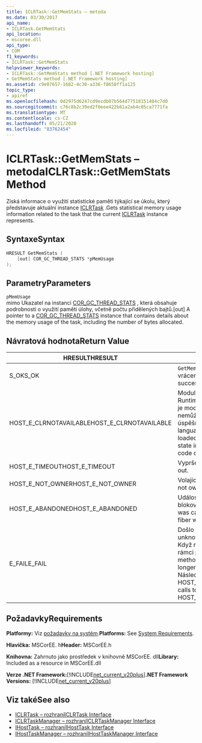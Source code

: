 ```yaml
---
title: ICLRTask::GetMemStats – metoda
ms.date: 03/30/2017
api_name:
- ICLRTask.GetMemStats
api_location:
- mscoree.dll
api_type:
- COM
f1_keywords:
- ICLRTask::GetMemStats
helpviewer_keywords:
- ICLRTask::GetMemStats method [.NET Framework hosting]
- GetMemStats method [.NET Framework hosting]
ms.assetid: c9e07657-1682-4c30-a336-f8658ff1a125
topic_type:
- apiref
ms.openlocfilehash: 0d2975d6247cd9ecdb07b564d77518151404c7d0
ms.sourcegitcommit: c76c8b2c39ed2f0eee422b61a2ab4c05ca7771fa
ms.translationtype: MT
ms.contentlocale: cs-CZ
ms.lasthandoff: 05/21/2020
ms.locfileid: "83762454"
---
```

# <a name="iclrtaskgetmemstats-method"></a><span data-ttu-id="346f3-102">ICLRTask::GetMemStats – metoda</span><span class="sxs-lookup"><span data-stu-id="346f3-102">ICLRTask::GetMemStats Method</span></span>
<span data-ttu-id="346f3-103">Získá informace o využití statistické paměti týkající se úkolu, který představuje aktuální instance [ICLRTask](iclrtask-interface.md) .</span><span class="sxs-lookup"><span data-stu-id="346f3-103">Gets statistical memory usage information related to the task that the current [ICLRTask](iclrtask-interface.md) instance represents.</span></span>  
  
## <a name="syntax"></a><span data-ttu-id="346f3-104">Syntaxe</span><span class="sxs-lookup"><span data-stu-id="346f3-104">Syntax</span></span>  
  
```cpp  
HRESULT GetMemStats (  
    [out] COR_GC_THREAD_STATS *pMemUsage  
);  
```  
  
## <a name="parameters"></a><span data-ttu-id="346f3-105">Parametry</span><span class="sxs-lookup"><span data-stu-id="346f3-105">Parameters</span></span>  
 `pMemUsage`  
 <span data-ttu-id="346f3-106">mimo Ukazatel na instanci [COR_GC_THREAD_STATS](cor-gc-thread-stats-structure.md) , která obsahuje podrobnosti o využití paměti úlohy, včetně počtu přidělených bajtů.</span><span class="sxs-lookup"><span data-stu-id="346f3-106">[out] A pointer to a [COR_GC_THREAD_STATS](cor-gc-thread-stats-structure.md) instance that contains details about the memory usage of the task, including the number of bytes allocated.</span></span>  
  
## <a name="return-value"></a><span data-ttu-id="346f3-107">Návratová hodnota</span><span class="sxs-lookup"><span data-stu-id="346f3-107">Return Value</span></span>  
  
|<span data-ttu-id="346f3-108">HRESULT</span><span class="sxs-lookup"><span data-stu-id="346f3-108">HRESULT</span></span>|<span data-ttu-id="346f3-109">Popis</span><span class="sxs-lookup"><span data-stu-id="346f3-109">Description</span></span>|  
|-------------|-----------------|  
|<span data-ttu-id="346f3-110">S_OK</span><span class="sxs-lookup"><span data-stu-id="346f3-110">S_OK</span></span>|<span data-ttu-id="346f3-111">`GetMemStats`úspěšně vráceno.</span><span class="sxs-lookup"><span data-stu-id="346f3-111">`GetMemStats` returned successfully.</span></span>|  
|<span data-ttu-id="346f3-112">HOST_E_CLRNOTAVAILABLE</span><span class="sxs-lookup"><span data-stu-id="346f3-112">HOST_E_CLRNOTAVAILABLE</span></span>|<span data-ttu-id="346f3-113">Modul CLR (Common Language Runtime) nebyl načten do procesu, nebo je modul CLR ve stavu, ve kterém nemůže spustit spravovaný kód nebo úspěšně zpracovat volání.</span><span class="sxs-lookup"><span data-stu-id="346f3-113">The common language runtime (CLR) has not been loaded into a process, or the CLR is in a state in which it cannot run managed code or process the call successfully.</span></span>|  
|<span data-ttu-id="346f3-114">HOST_E_TIMEOUT</span><span class="sxs-lookup"><span data-stu-id="346f3-114">HOST_E_TIMEOUT</span></span>|<span data-ttu-id="346f3-115">Vypršel časový limit volání.</span><span class="sxs-lookup"><span data-stu-id="346f3-115">The call timed out.</span></span>|  
|<span data-ttu-id="346f3-116">HOST_E_NOT_OWNER</span><span class="sxs-lookup"><span data-stu-id="346f3-116">HOST_E_NOT_OWNER</span></span>|<span data-ttu-id="346f3-117">Volající nevlastní zámek.</span><span class="sxs-lookup"><span data-stu-id="346f3-117">The caller does not own the lock.</span></span>|  
|<span data-ttu-id="346f3-118">HOST_E_ABANDONED</span><span class="sxs-lookup"><span data-stu-id="346f3-118">HOST_E_ABANDONED</span></span>|<span data-ttu-id="346f3-119">Událost byla zrušena při čekání na blokované vlákno nebo vlákna.</span><span class="sxs-lookup"><span data-stu-id="346f3-119">An event was canceled while a blocked thread or fiber was waiting on it.</span></span>|  
|<span data-ttu-id="346f3-120">E_FAIL</span><span class="sxs-lookup"><span data-stu-id="346f3-120">E_FAIL</span></span>|<span data-ttu-id="346f3-121">Došlo k neznámé chybě závažnosti.</span><span class="sxs-lookup"><span data-stu-id="346f3-121">An unknown catastrophic failure occurred.</span></span> <span data-ttu-id="346f3-122">Když metoda vrátí E_FAIL, CLR již není v rámci procesu použitelný.</span><span class="sxs-lookup"><span data-stu-id="346f3-122">When a method returns E_FAIL, the CLR is no longer usable within the process.</span></span> <span data-ttu-id="346f3-123">Následná volání metod hostování vrací HOST_E_CLRNOTAVAILABLE.</span><span class="sxs-lookup"><span data-stu-id="346f3-123">Subsequent calls to hosting methods return HOST_E_CLRNOTAVAILABLE.</span></span>|  
  
## <a name="requirements"></a><span data-ttu-id="346f3-124">Požadavky</span><span class="sxs-lookup"><span data-stu-id="346f3-124">Requirements</span></span>  
 <span data-ttu-id="346f3-125">**Platformy:** Viz [požadavky na systém](../../get-started/system-requirements.md).</span><span class="sxs-lookup"><span data-stu-id="346f3-125">**Platforms:** See [System Requirements](../../get-started/system-requirements.md).</span></span>  
  
 <span data-ttu-id="346f3-126">**Hlavička:** MSCorEE. h</span><span class="sxs-lookup"><span data-stu-id="346f3-126">**Header:** MSCorEE.h</span></span>  
  
 <span data-ttu-id="346f3-127">**Knihovna:** Zahrnuto jako prostředek v knihovně MSCorEE. dll</span><span class="sxs-lookup"><span data-stu-id="346f3-127">**Library:** Included as a resource in MSCorEE.dll</span></span>  
  
 <span data-ttu-id="346f3-128">**Verze .NET Framework:**[!INCLUDE[net_current_v20plus](../../../../includes/net-current-v20plus-md.md)]</span><span class="sxs-lookup"><span data-stu-id="346f3-128">**.NET Framework Versions:** [!INCLUDE[net_current_v20plus](../../../../includes/net-current-v20plus-md.md)]</span></span>  
  
## <a name="see-also"></a><span data-ttu-id="346f3-129">Viz také</span><span class="sxs-lookup"><span data-stu-id="346f3-129">See also</span></span>

- [<span data-ttu-id="346f3-130">ICLRTask – rozhraní</span><span class="sxs-lookup"><span data-stu-id="346f3-130">ICLRTask Interface</span></span>](iclrtask-interface.md)
- [<span data-ttu-id="346f3-131">ICLRTaskManager – rozhraní</span><span class="sxs-lookup"><span data-stu-id="346f3-131">ICLRTaskManager Interface</span></span>](iclrtaskmanager-interface.md)
- [<span data-ttu-id="346f3-132">IHostTask – rozhraní</span><span class="sxs-lookup"><span data-stu-id="346f3-132">IHostTask Interface</span></span>](ihosttask-interface.md)
- [<span data-ttu-id="346f3-133">IHostTaskManager – rozhraní</span><span class="sxs-lookup"><span data-stu-id="346f3-133">IHostTaskManager Interface</span></span>](ihosttaskmanager-interface.md)
